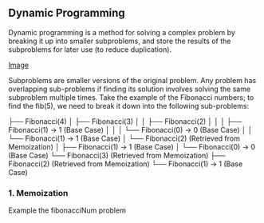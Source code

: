 ## Dynamic Programming

Dynamic programming is a method for solving a complex problem by breaking it up into smaller subproblems, and store the results of the subproblems for later use (to reduce duplication).

[Image](https://miro.medium.com/v2/resize:fit:640/format:webp/1*EmGt1nAA3PNd0dcgE24wAw.png)

Subproblems are smaller versions of the original problem. Any problem has overlapping sub-problems if finding its solution involves solving the same subproblem multiple times. Take the example of the Fibonacci numbers; to find the fib(5), we need to break it down into the following sub-problems:


├── Fibonacci(4)
│   ├── Fibonacci(3)
│   │   ├── Fibonacci(2)
│   │   │   ├── Fibonacci(1) -> 1 (Base Case)
│   │   │   └── Fibonacci(0) -> 0 (Base Case)
│   │   └── Fibonacci(1) -> 1 (Base Case)
│   └── Fibonacci(2) (Retrieved from Memoization)
│       ├── Fibonacci(1) -> 1 (Base Case)
│       └── Fibonacci(0) -> 0 (Base Case)
└── Fibonacci(3) (Retrieved from Memoization)
    ├── Fibonacci(2) (Retrieved from Memoization)
    └── Fibonacci(1) -> 1 (Base Case)


### 1. Memoization
Example the fibonacciNum problem

